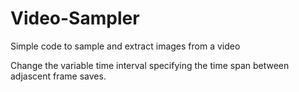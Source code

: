 # Video-Sampler
Simple code to sample and extract images from a video


Change the variable time interval specifying the time span between adjascent frame saves. 
